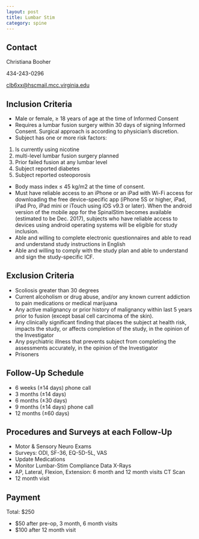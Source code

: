 ```yaml
---
layout: post
title: Lumbar Stim
category: spine
---
```


## Contact

Christiana Booher

434-243-0296

clb6xx@hscmail.mcc.virginia.edu

## Inclusion Criteria

- Male or female, ≥ 18 years of age at the time of Informed Consent
- Requires a lumbar fusion surgery within 30 days of signing Informed Consent. Surgical approach is according to physician’s discretion.
- Subject has one or more risk factors:
1. Is currently using nicotine
2. multi-level lumbar fusion surgery planned
3. Prior failed fusion at any lumbar level
4. Subject reported diabetes
5. Subject reported osteoporosis
- Body mass index ≤ 45 kg/m2 at the time of consent.
- Must have reliable access to an iPhone or an iPad with Wi-Fi access for downloading the free device-specific app (iPhone 5S or higher, iPad, iPad Pro, iPad	mini or iTouch using iOS v9.3 or later). When the android version of the mobile app for the SpinalStim becomes available (estimated to be Dec. 2017), subjects who have reliable access to devices using android operating systems will be eligible for study inclusion.
- Able and willing to complete electronic questionnaires and able to read and understand study instructions in English
- Able and willing to comply with the study plan and able to understand and sign the study-specific ICF.

## Exclusion Criteria

- Scoliosis greater than 30 degrees
- Current alcoholism or drug abuse, and/or any known current addiction to pain medications or medical marijuana
- Any active malignancy or prior history of malignancy within last 5 years prior to fusion (except basal cell carcinoma of the skin).
- Any clinically significant finding that places the subject at health risk, impacts the study, or affects completion of the study, in the opinion of the Investigator
- Any psychiatric illness that prevents subject from completing the assessments accurately, in the opinion of the Investigator
- Prisoners

## Follow-Up Schedule

- 6 weeks (±14 days) phone call
-	3 months (±14 days)
-	6 months (±30 days)
-	9 months (±14 days) phone call
-	12 months (±60 days)

## Procedures and Surveys at each Follow-Up

- Motor & Sensory Neuro Exams
- Surveys: ODI, SF-36, EQ-5D-5L, VAS
- Update Medications
- Monitor Lumbar-Stim Compliance Data
X-Rays
- AP, Lateral, Flexion, Extension: 6 month and 12 month visits
CT Scan
- 12 month visit

## Payment

Total: $250
- $50 after pre-op, 3 month, 6 month visits
- $100 after 12 month visit
